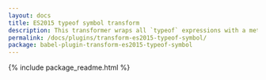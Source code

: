 ```yaml
---
layout: docs
title: ES2015 typeof symbol transform
description: This transformer wraps all `typeof` expressions with a method that replicates native behaviour. (ie. returning "symbol" for symbols)
permalink: /docs/plugins/transform-es2015-typeof-symbol/
package: babel-plugin-transform-es2015-typeof-symbol
---
```


{% include package_readme.html %}
